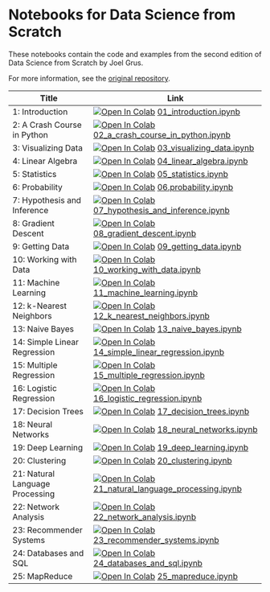# Notebooks for Data Science from Scratch

These notebooks contain the code and examples from the second edition of Data Science from Scratch by Joel Grus.

For more information, see the [original repository](https://github.com/joelgrus/data-science-from-scratch).

| Title                           | Link                                                                                                                                                                                                                                                                                          |
| ------------------------------- | --------------------------------------------------------------------------------------------------------------------------------------------------------------------------------------------------------------------------------------------------------------------------------------------- |
| 1: Introduction                 | [![Open In Colab](https://colab.research.google.com/assets/colab-badge.svg)](https://colab.research.google.com/github/atgctg/data-science-from-scratch-notebooks/blob/main/01_introduction.ipynb) [01_introduction.ipynb](01_introduction.ipynb)                                              |
| 2: A Crash Course in Python     | [![Open In Colab](https://colab.research.google.com/assets/colab-badge.svg)](https://colab.research.google.com/github/atgctg/data-science-from-scratch-notebooks/blob/main/02_a_crash_course_in_python.ipynb) [02_a_crash_course_in_python.ipynb](02_a_crash_course_in_python.ipynb)          |
| 3: Visualizing Data             | [![Open In Colab](https://colab.research.google.com/assets/colab-badge.svg)](https://colab.research.google.com/github/atgctg/data-science-from-scratch-notebooks/blob/main/03_visualizing_data.ipynb) [03_visualizing_data.ipynb](03_visualizing_data.ipynb)                                  |
| 4: Linear Algebra               | [![Open In Colab](https://colab.research.google.com/assets/colab-badge.svg)](https://colab.research.google.com/github/atgctg/data-science-from-scratch-notebooks/blob/main/04_linear_algebra.ipynb) [04_linear_algebra.ipynb](04_linear_algebra.ipynb)                                        |
| 5: Statistics                   | [![Open In Colab](https://colab.research.google.com/assets/colab-badge.svg)](https://colab.research.google.com/github/atgctg/data-science-from-scratch-notebooks/blob/main/05_statistics.ipynb) [05_statistics.ipynb](05_statistics.ipynb)                                                    |
| 6: Probability                  | [![Open In Colab](https://colab.research.google.com/assets/colab-badge.svg)](https://colab.research.google.com/github/atgctg/data-science-from-scratch-notebooks/blob/main/06.probability.ipynb) [06.probability.ipynb](06.probability.ipynb)                                                 |
| 7: Hypothesis and Inference     | [![Open In Colab](https://colab.research.google.com/assets/colab-badge.svg)](https://colab.research.google.com/github/atgctg/data-science-from-scratch-notebooks/blob/main/07_hypothesis_and_inference.ipynb) [07_hypothesis_and_inference.ipynb](07_hypothesis_and_inference.ipynb)          |
| 8: Gradient Descent             | [![Open In Colab](https://colab.research.google.com/assets/colab-badge.svg)](https://colab.research.google.com/github/atgctg/data-science-from-scratch-notebooks/blob/main/08_gradient_descent.ipynb) [08_gradient_descent.ipynb](08_gradient_descent.ipynb)                                  |
| 9: Getting Data                 | [![Open In Colab](https://colab.research.google.com/assets/colab-badge.svg)](https://colab.research.google.com/github/atgctg/data-science-from-scratch-notebooks/blob/main/09_getting_data.ipynb) [09_getting_data.ipynb](09_getting_data.ipynb)                                              |
| 10: Working with Data           | [![Open In Colab](https://colab.research.google.com/assets/colab-badge.svg)](https://colab.research.google.com/github/atgctg/data-science-from-scratch-notebooks/blob/main/10_working_with_data.ipynb) [10_working_with_data.ipynb](10_working_with_data.ipynb)                               |
| 11: Machine Learning            | [![Open In Colab](https://colab.research.google.com/assets/colab-badge.svg)](https://colab.research.google.com/github/atgctg/data-science-from-scratch-notebooks/blob/main/11_machine_learning.ipynb) [11_machine_learning.ipynb](11_machine_learning.ipynb)                                  |
| 12: k-Nearest Neighbors         | [![Open In Colab](https://colab.research.google.com/assets/colab-badge.svg)](https://colab.research.google.com/github/atgctg/data-science-from-scratch-notebooks/blob/main/12_k_nearest_neighbors.ipynb) [12_k_nearest_neighbors.ipynb](12_k_nearest_neighbors.ipynb)                         |
| 13: Naive Bayes                 | [![Open In Colab](https://colab.research.google.com/assets/colab-badge.svg)](https://colab.research.google.com/github/atgctg/data-science-from-scratch-notebooks/blob/main/13_naive_bayes.ipynb) [13_naive_bayes.ipynb](13_naive_bayes.ipynb)                                                 |
| 14: Simple Linear Regression    | [![Open In Colab](https://colab.research.google.com/assets/colab-badge.svg)](https://colab.research.google.com/github/atgctg/data-science-from-scratch-notebooks/blob/main/14_simple_linear_regression.ipynb) [14_simple_linear_regression.ipynb](14_simple_linear_regression.ipynb)          |
| 15: Multiple Regression         | [![Open In Colab](https://colab.research.google.com/assets/colab-badge.svg)](https://colab.research.google.com/github/atgctg/data-science-from-scratch-notebooks/blob/main/15_multiple_regression.ipynb) [15_multiple_regression.ipynb](15_multiple_regression.ipynb)                         |
| 16: Logistic Regression         | [![Open In Colab](https://colab.research.google.com/assets/colab-badge.svg)](https://colab.research.google.com/github/atgctg/data-science-from-scratch-notebooks/blob/main/16_logistic_regression.ipynb) [16_logistic_regression.ipynb](16_logistic_regression.ipynb)                         |
| 17: Decision Trees              | [![Open In Colab](https://colab.research.google.com/assets/colab-badge.svg)](https://colab.research.google.com/github/atgctg/data-science-from-scratch-notebooks/blob/main/17_decision_trees.ipynb) [17_decision_trees.ipynb](17_decision_trees.ipynb)                                        |
| 18: Neural Networks             | [![Open In Colab](https://colab.research.google.com/assets/colab-badge.svg)](https://colab.research.google.com/github/atgctg/data-science-from-scratch-notebooks/blob/main/18_neural_networks.ipynb) [18_neural_networks.ipynb](18_neural_networks.ipynb)                                     |
| 19: Deep Learning               | [![Open In Colab](https://colab.research.google.com/assets/colab-badge.svg)](https://colab.research.google.com/github/atgctg/data-science-from-scratch-notebooks/blob/main/19_deep_learning.ipynb) [19_deep_learning.ipynb](19_deep_learning.ipynb)                                           |
| 20: Clustering                  | [![Open In Colab](https://colab.research.google.com/assets/colab-badge.svg)](https://colab.research.google.com/github/atgctg/data-science-from-scratch-notebooks/blob/main/20_clustering.ipynb) [20_clustering.ipynb](20_clustering.ipynb)                                                    |
| 21: Natural Language Processing | [![Open In Colab](https://colab.research.google.com/assets/colab-badge.svg)](https://colab.research.google.com/github/atgctg/data-science-from-scratch-notebooks/blob/main/21_natural_language_processing.ipynb) [21_natural_language_processing.ipynb](21_natural_language_processing.ipynb) |
| 22: Network Analysis            | [![Open In Colab](https://colab.research.google.com/assets/colab-badge.svg)](https://colab.research.google.com/github/atgctg/data-science-from-scratch-notebooks/blob/main/22_network_analysis.ipynb) [22_network_analysis.ipynb](22_network_analysis.ipynb)                                  |
| 23: Recommender Systems         | [![Open In Colab](https://colab.research.google.com/assets/colab-badge.svg)](https://colab.research.google.com/github/atgctg/data-science-from-scratch-notebooks/blob/main/23_recommender_systems.ipynb) [23_recommender_systems.ipynb](23_recommender_systems.ipynb)                         |
| 24: Databases and SQL           | [![Open In Colab](https://colab.research.google.com/assets/colab-badge.svg)](https://colab.research.google.com/github/atgctg/data-science-from-scratch-notebooks/blob/main/24_databases_and_sql.ipynb) [24_databases_and_sql.ipynb](24_databases_and_sql.ipynb)                               |
| 25: MapReduce                   | [![Open In Colab](https://colab.research.google.com/assets/colab-badge.svg)](https://colab.research.google.com/github/atgctg/data-science-from-scratch-notebooks/blob/main/25_mapreduce.ipynb) [25_mapreduce.ipynb](25_mapreduce.ipynb)                                                       |

